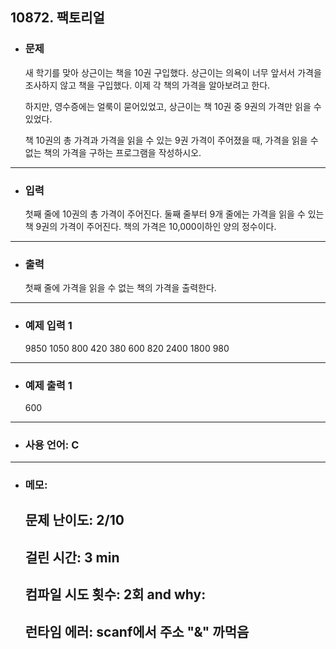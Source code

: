 ## 10872. 팩토리얼

- ### 문제

  새 학기를 맞아 상근이는 책을 10권 구입했다. 상근이는 의욕이 너무 앞서서 가격을 조사하지 않고 책을 구입했다. 이제 각 책의 가격을 알아보려고 한다.

  하지만, 영수증에는 얼룩이 묻어있었고, 상근이는 책 10권 중 9권의 가격만 읽을 수 있었다.

  책 10권의 총 가격과 가격을 읽을 수 있는 9권 가격이 주어졌을 때, 가격을 읽을 수 없는 책의 가격을 구하는 프로그램을 작성하시오.

  
---


- ### 입력
  
  첫째 줄에 10권의 총 가격이 주어진다. 둘째 줄부터 9개 줄에는 가격을 읽을 수 있는 책 9권의 가격이 주어진다. 책의 가격은 10,000이하인 양의 정수이다.


---

- ### 출력

  첫째 줄에 가격을 읽을 수 없는 책의 가격을 출력한다.

---
 
- ### 예제 입력 1 

  9850
  1050
  800
  420
  380
  600
  820
  2400
  1800
  980

---

- ### 예제 출력 1 

  600
  
---

- ### 사용 언어: C

---

- ### 메모:

  ## 문제 난이도: 2/10
  ## 걸린 시간: 3 min
  ## 컴파일 시도 횟수: 2회 and why:
  ## 런타임 에러: scanf에서 주소 "&" 까먹음
  
